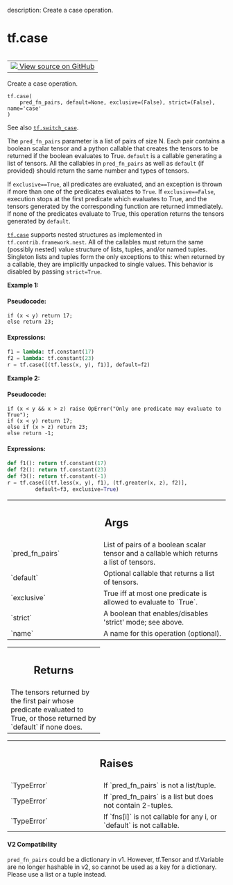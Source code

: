 description: Create a case operation.

<div itemscope itemtype="http://developers.google.com/ReferenceObject">
<meta itemprop="name" content="tf.case" />
<meta itemprop="path" content="Stable" />
</div>

# tf.case

<!-- Insert buttons and diff -->

<table class="tfo-notebook-buttons tfo-api nocontent" align="left">
<td>
  <a target="_blank" href="https://github.com/tensorflow/tensorflow/blob/r2.2/tensorflow/python/ops/control_flow_ops.py#L3294-L3395">
    <img src="https://www.tensorflow.org/images/GitHub-Mark-32px.png" />
    View source on GitHub
  </a>
</td>
</table>



Create a case operation.

<pre class="devsite-click-to-copy prettyprint lang-py tfo-signature-link">
<code>tf.case(
    pred_fn_pairs, default=None, exclusive=(False), strict=(False), name='case'
)
</code></pre>



<!-- Placeholder for "Used in" -->

See also <a href="../tf/switch_case.md"><code>tf.switch_case</code></a>.

The `pred_fn_pairs` parameter is a list of pairs of size N.
Each pair contains a boolean scalar tensor and a python callable that
creates the tensors to be returned if the boolean evaluates to True.
`default` is a callable generating a list of tensors. All the callables
in `pred_fn_pairs` as well as `default` (if provided) should return the same
number and types of tensors.

If `exclusive==True`, all predicates are evaluated, and an exception is
thrown if more than one of the predicates evaluates to `True`.
If `exclusive==False`, execution stops at the first predicate which
evaluates to True, and the tensors generated by the corresponding function
are returned immediately. If none of the predicates evaluate to True, this
operation returns the tensors generated by `default`.

<a href="../tf/case.md"><code>tf.case</code></a> supports nested structures as implemented in
`tf.contrib.framework.nest`. All of the callables must return the same
(possibly nested) value structure of lists, tuples, and/or named tuples.
Singleton lists and tuples form the only exceptions to this: when returned by
a callable, they are implicitly unpacked to single values. This
behavior is disabled by passing `strict=True`.




**Example 1:**

#### Pseudocode:



```
if (x < y) return 17;
else return 23;
```

#### Expressions:



```python
f1 = lambda: tf.constant(17)
f2 = lambda: tf.constant(23)
r = tf.case([(tf.less(x, y), f1)], default=f2)
```

**Example 2:**

#### Pseudocode:



```
if (x < y && x > z) raise OpError("Only one predicate may evaluate to True");
if (x < y) return 17;
else if (x > z) return 23;
else return -1;
```

#### Expressions:



```python
def f1(): return tf.constant(17)
def f2(): return tf.constant(23)
def f3(): return tf.constant(-1)
r = tf.case([(tf.less(x, y), f1), (tf.greater(x, z), f2)],
         default=f3, exclusive=True)
```

<!-- Tabular view -->
 <table class="responsive fixed orange">
<colgroup><col width="214px"><col></colgroup>
<tr><th colspan="2"><h2 class="add-link">Args</h2></th></tr>

<tr>
<td>
`pred_fn_pairs`
</td>
<td>
List of pairs of a boolean scalar tensor and a callable which
returns a list of tensors.
</td>
</tr><tr>
<td>
`default`
</td>
<td>
Optional callable that returns a list of tensors.
</td>
</tr><tr>
<td>
`exclusive`
</td>
<td>
True iff at most one predicate is allowed to evaluate to `True`.
</td>
</tr><tr>
<td>
`strict`
</td>
<td>
A boolean that enables/disables 'strict' mode; see above.
</td>
</tr><tr>
<td>
`name`
</td>
<td>
A name for this operation (optional).
</td>
</tr>
</table>



<!-- Tabular view -->
 <table class="responsive fixed orange">
<colgroup><col width="214px"><col></colgroup>
<tr><th colspan="2"><h2 class="add-link">Returns</h2></th></tr>
<tr class="alt">
<td colspan="2">
The tensors returned by the first pair whose predicate evaluated to True, or
those returned by `default` if none does.
</td>
</tr>

</table>



<!-- Tabular view -->
 <table class="responsive fixed orange">
<colgroup><col width="214px"><col></colgroup>
<tr><th colspan="2"><h2 class="add-link">Raises</h2></th></tr>

<tr>
<td>
`TypeError`
</td>
<td>
If `pred_fn_pairs` is not a list/tuple.
</td>
</tr><tr>
<td>
`TypeError`
</td>
<td>
If `pred_fn_pairs` is a list but does not contain 2-tuples.
</td>
</tr><tr>
<td>
`TypeError`
</td>
<td>
If `fns[i]` is not callable for any i, or `default` is not
callable.
</td>
</tr>
</table>



#### V2 Compatibility
`pred_fn_pairs` could be a dictionary in v1. However, tf.Tensor and
tf.Variable are no longer hashable in v2, so cannot be used as a key for a
dictionary.  Please use a list or a tuple instead.

